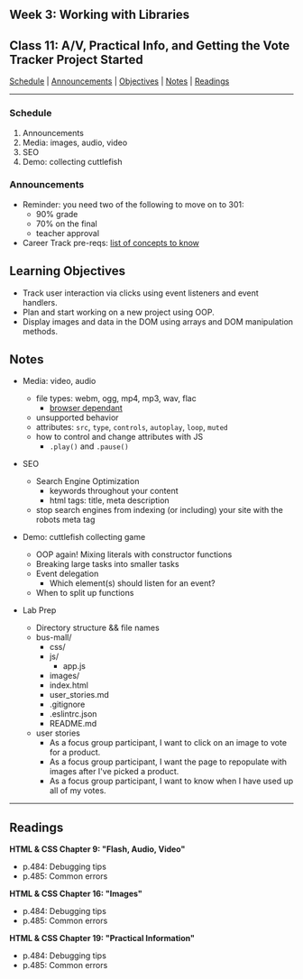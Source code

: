 ## **Week 3: Working with Libraries**
## Class 11: A/V, Practical Info, and Getting the Vote Tracker Project Started

[Schedule](#schedule) | [Announcements](#announcements) | [Objectives](#learning-objectives) | [Notes](#notes) | [Readings](#readings)


<hr></hr>

### Schedule
1. Announcements
1. Media: images, audio, video
1. SEO
1. Demo: collecting cuttlefish

### Announcements
* Reminder: you need two of the following to move on to 301:
    * 90% grade
    * 70% on the final
    * teacher approval
* Career Track pre-reqs: [list of concepts to know](https://github.com/alchemycodelab/javascript-career-track-prerequisites)

## Learning Objectives
* Track user interaction via clicks using event listeners and event handlers.
* Plan and start working on a new project using OOP.
* Display images and data in the DOM using arrays and DOM manipulation methods.

## Notes
* Media: video, audio
    * file types: webm, ogg, mp4, mp3, wav, flac
        * [browser dependant](https://developer.mozilla.org/en-US/docs/Web/HTML/Supported_media_formats#File_Formats)
    * unsupported behavior
    * attributes: `src`, `type`, `controls`, `autoplay`, `loop`, `muted`
    * how to control and change attributes with JS
        * `.play()` and `.pause()`

* SEO
    * Search Engine Optimization
        * keywords throughout your content
        * html tags: title, meta description
    * stop search engines from indexing (or including) your site with the robots meta tag

* Demo: cuttlefish collecting game
    * OOP again! Mixing literals with constructor functions
    * Breaking large tasks into smaller tasks
    * Event delegation
        * Which element(s) should listen for an event?
    * When to split up functions

* Lab Prep
    * Directory structure && file names
    * bus-mall/
        * css/
        * js/
            * app.js
        * images/
        * index.html
        * user_stories.md
        * .gitignore
        * .eslintrc.json
        * README.md
    * user stories
        * As a focus group participant, I want to click on an image to vote for a product.
        * As a focus group participant, I want the page to repopulate with images after I've picked a product.
        * As a focus group participant, I want to know when I have used up all of my votes.

<hr></hr>

## Readings
**HTML & CSS Chapter 9: "Flash, Audio, Video"**
- p.484: Debugging tips
- p.485: Common errors

**HTML & CSS Chapter 16: "Images"**
- p.484: Debugging tips
- p.485: Common errors

**HTML & CSS Chapter 19: "Practical Information"**
- p.484: Debugging tips
- p.485: Common errors
